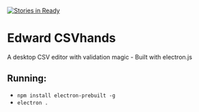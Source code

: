 [![Stories in Ready](https://badge.waffle.io/theodi/edward-csvhands.svg?label=ready&title=Ready)](http://waffle.io/theodi/edward-csvhands)

# Edward CSVhands

A desktop CSV editor with validation magic - Built with electron.js

## Running:

* `npm install electron-prebuilt -g`
* `electron .`
